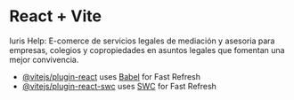 # React + Vite

Iuris Help: E-comerce de servicios legales de mediación y asesoria para empresas, colegios y copropiedades en asuntos legales que fomentan una mejor convivencia. 

- [@vitejs/plugin-react](https://github.com/vitejs/vite-plugin-react/blob/main/packages/plugin-react/README.md) uses [Babel](https://babeljs.io/) for Fast Refresh
- [@vitejs/plugin-react-swc](https://github.com/vitejs/vite-plugin-react-swc) uses [SWC](https://swc.rs/) for Fast Refresh
